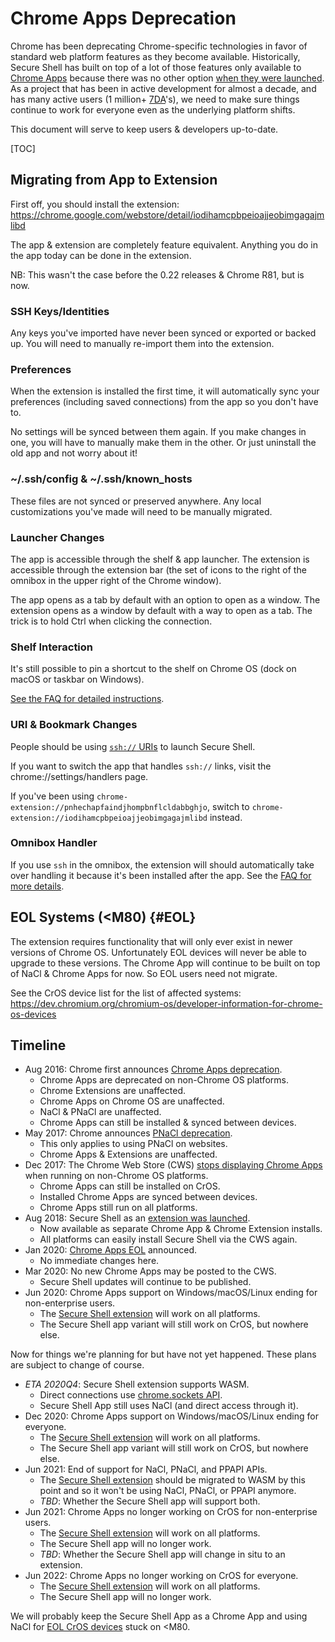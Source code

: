# Chrome Apps Deprecation

Chrome has been deprecating Chrome-specific technologies in favor of standard
web platform features as they become available.
Historically, Secure Shell has built on top of a lot of those features only
available to [Chrome Apps] because there was no other option
[when they were launched][Chrome Apps launch].
As a project that has been in active development for almost a decade, and has
many active users (1 million+ [7DA]'s), we need to make sure things continue to
work for everyone even as the underlying platform shifts.

This document will serve to keep users & developers up-to-date.

[TOC]

## Migrating from App to Extension

First off, you should install the extension:<br>
https://chrome.google.com/webstore/detail/iodihamcpbpeioajjeobimgagajmlibd

The app & extension are completely feature equivalent.
Anything you do in the app today can be done in the extension.

NB: This wasn't the case before the 0.22 releases & Chrome R81, but is now.

### SSH Keys/Identities

Any keys you've imported have never been synced or exported or backed up.
You will need to manually re-import them into the extension.

### Preferences

When the extension is installed the first time, it will automatically sync your
preferences (including saved connections) from the app so you don't have to.

No settings will be synced between them again.
If you make changes in one, you will have to manually make them in the other.
Or just uninstall the old app and not worry about it!

### ~/.ssh/config & ~/.ssh/known_hosts

These files are not synced or preserved anywhere.
Any local customizations you've made will need to be manually migrated.

### Launcher Changes

The app is accessible through the shelf & app launcher.
The extension is accessible through the extension bar (the set of icons to the
right of the omnibox in the upper right of the Chrome window).

The app opens as a tab by default with an option to open as a window.
The extension opens as a window by default with a way to open as a tab.
The trick is to hold Ctrl when clicking the connection.

### Shelf Interaction

It's still possible to pin a shortcut to the shelf on Chrome OS (dock on macOS
or taskbar on Windows).

[See the FAQ for detailed instructions](./FAQ.md#how-do-i-make-a-desktop-icon-or-shelf-shortcut).

### URI & Bookmark Changes

People should be using [`ssh://` URIs](./uri.md) to launch Secure Shell.

If you want to switch the app that handles `ssh://` links, visit the
chrome://settings/handlers page.

If you've been using `chrome-extension://pnhechapfaindjhompbnflcldabbghjo`,
switch to `chrome-extension://iodihamcpbpeioajjeobimgagajmlibd` instead.

### Omnibox Handler

If you use `ssh` in the omnibox, the extension will should automatically take
over handling it because it's been installed after the app.
See the
[FAQ for more details](./FAQ.md#how-do-multiple-extensions_apps-work-with-the-omnibox).

## EOL Systems (<M80) {#EOL}

The extension requires functionality that will only ever exist in newer versions
of Chrome OS.
Unfortunately EOL devices will never be able to upgrade to these versions.
The Chrome App will continue to be built on top of NaCl & Chrome Apps for now.
So EOL users need not migrate.

See the CrOS device list for the list of affected systems:<br>
https://dev.chromium.org/chromium-os/developer-information-for-chrome-os-devices

## Timeline

*   Aug 2016: Chrome first announces [Chrome Apps deprecation].
    *   Chrome Apps are deprecated on non-Chrome OS platforms.
    *   Chrome Extensions are unaffected.
    *   Chrome Apps on Chrome OS are unaffected.
    *   NaCl & PNaCl are unaffected.
    *   Chrome Apps can still be installed & synced between devices.
*   May 2017: Chrome announces [PNaCl deprecation].
    *   This only applies to using PNaCl on websites.
    *   Chrome Apps & Extensions are unaffected.
*   Dec 2017: The Chrome Web Store (CWS) [stops displaying Chrome Apps] when
    running on non-Chrome OS platforms.
    *   Chrome Apps can still be installed on CrOS.
    *   Installed Chrome Apps are synced between devices.
    *   Chrome Apps still run on all platforms.
*   Aug 2018: Secure Shell as an [extension was launched].
    *   Now available as separate Chrome App & Chrome Extension installs.
    *   All platforms can easily install Secure Shell via the CWS again.
*   Jan 2020: [Chrome Apps EOL] announced.
    *   No immediate changes here.
*   Mar 2020: No new Chrome Apps may be posted to the CWS.
    *   Secure Shell updates will continue to be published.
*   Jun 2020: Chrome Apps support on Windows/macOS/Linux ending for
    non-enterprise users.
    *   The [Secure Shell extension] will work on all platforms.
    *   The Secure Shell app variant will still work on CrOS, but nowhere else.

Now for things we're planning for but have not yet happened.
These plans are subject to change of course.

*   *ETA 2020Q4*: Secure Shell extension supports WASM.
    *   Direct connections use [chrome.sockets API].
    *   Secure Shell App still uses NaCl (and direct access through it).
*   Dec 2020: Chrome Apps support on Windows/macOS/Linux ending for everyone.
    *   The [Secure Shell extension] will work on all platforms.
    *   The Secure Shell app variant will still work on CrOS, but nowhere else.
*   Jun 2021: End of support for NaCl, PNaCl, and PPAPI APIs.
    *   The [Secure Shell extension] should be migrated to WASM by this point
        and so it won't be using NaCl, PNaCl, or PPAPI anymore.
    *   *TBD*: Whether the Secure Shell app will support both.
*   Jun 2021: Chrome Apps no longer working on CrOS for non-enterprise users.
    *   The [Secure Shell extension] will work on all platforms.
    *   The Secure Shell app will no longer work.
    *   *TBD*: Whether the Secure Shell app will change in situ to an extension.
*   Jun 2022: Chrome Apps no longer working on CrOS for everyone.
    *   The [Secure Shell extension] will work on all platforms.
    *   The Secure Shell app will no longer work.

We will probably keep the Secure Shell App as a Chrome App and using NaCl for
[EOL CrOS devices](#EOL) stuck on <M80.


[7DA]: https://support.google.com/analytics/answer/6171863
[Chrome Apps]: https://developer.chrome.com/apps/about_apps
[Chrome Apps launch]: https://blog.chromium.org/2013/02/chrome-app-launcher-developer-preview.html
[Chrome Apps deprecation]: https://blog.chromium.org/2016/08/from-chrome-apps-to-web.html
[Chrome Apps EOL]: https://blog.chromium.org/2020/01/moving-forward-from-chrome-apps.html
[chrome.sockets API]: https://developer.chrome.com/apps/manifest/sockets
[extension was launched]: https://groups.google.com/a/chromium.org/d/topic/chromium-hterm/6FdjiDky4uI/discussion
[PNaCl deprecation]: https://blog.chromium.org/2017/05/goodbye-pnacl-hello-webassembly.html
[Secure Shell extension]: https://chrome.google.com/webstore/detail/iodihamcpbpeioajjeobimgagajmlibd
[stops displaying Chrome Apps]: https://web.archive.org/web/20180224192909/https://plus.google.com/+NobleAckerson/posts/i8uLr9rpGwR
